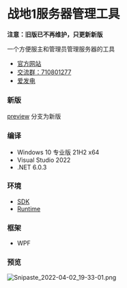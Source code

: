 # 战地1服务器管理工具

**注意：旧版已不再维护，只更新新版**

一个方便服主和管理员管理服务器的工具

* [官方网站](https://bfkits.neocities.org/)  
* [交流群：710801277](https://jq.qq.com/?_wv=1027&amp;k=ajEymecs)  
* [爱发电](https://afdian.net/@crazyzhang)

### 新版

[preview](https://github.com/CrazyZhang666/BF1.ServerAdminTools/tree/preview) 分支为新版

### 编译

* Windows 10 专业版 21H2 x64
* Visual Studio 2022
* .NET 6.0.3

### 环境

* [SDK](https://dotnet.microsoft.com/zh-cn/download/dotnet/thank-you/sdk-6.0.201-windows-x64-installer)
* [Runtime](https://dotnet.microsoft.com/zh-cn/download/dotnet/thank-you/runtime-desktop-6.0.3-windows-x64-installer)

### 框架

* WPF

### 预览

![Snipaste_2022-04-02_19-33-01.png](https://ae04.alicdn.com/kf/H50d06947e8d742a5ba58152930bc1b94Y.png)
